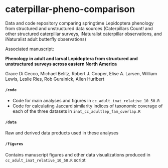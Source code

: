 # caterpillar-pheno-comparison

Data and code repository comparing springtime Lepidoptera phenology from structured and unstructured data sources (Caterpillars Count! and other structured caterpillar surveys, iNaturalist caterpillar observations, and iNaturalist adult butterfly observations)

Associated manuscript:

**Phenology in adult and larval Lepidoptera from structured and unstructured surveys across eastern North America**

Grace Di Cecco, Michael Belitz, Robert J. Cooper, Elise A. Larsen, William Lewis, Leslie Ries, Rob Guralnick, Allen Hurlbert

#### `/code`
- Code for main analyses and figures in `cc_adult_inat_relative_10_50.R`
- Code for calculating Jaccard similarity indices of taxonomic coverage of each of the three datasets in `inat_cc_adultlep_fam_overlap.R`

#### `/data`
Raw and derived data products used in these analyses

#### `/figures`
Contains manuscript figures and other data visualizations produced in `cc_adult_inat_relative_10_50.R` script
